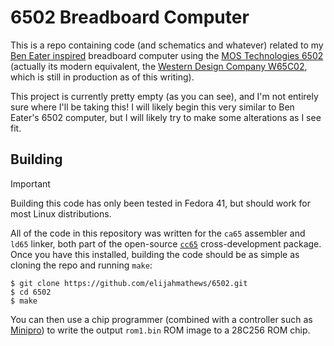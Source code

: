 # 6502 Breadboard Computer

This is a repo containing code (and schematics and whatever) related to my [Ben Eater inspired](https://eater.net/6502) breadboard computer using the [MOS Technologies 6502](https://en.wikipedia.org/wiki/MOS_Technology_6502) (actually its modern equivalent, the [Western Design Company W65C02](https://www.westerndesigncenter.com/wdc/w65c02s-chip.php), which is still in production as of this writing).

This project is currently pretty empty (as you can see), and I'm not entirely sure where I'll be taking this! I will likely begin this very similar to Ben Eater's 6502 computer, but I will likely try to make some alterations as I see fit.

## Building

> [!IMPORTANT]
> Building this code has only been tested in Fedora 41, but should work for most Linux distributions.

All of the code in this repository was written for the `ca65` assembler and `ld65` linker, both part of the open-source [`cc65`](https://cc65.github.io/) cross-development package. Once you have this installed, building the code should be as simple as cloning the repo and running `make`:
```console
$ git clone https://github.com/elijahmathews/6502.git
$ cd 6502
$ make
```
You can then use a chip programmer (combined with a controller such as [Minipro](https://davidgriffith.gitlab.io/minipro/)) to write the output `rom1.bin` ROM image to a 28C256 ROM chip.
